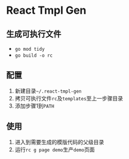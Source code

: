 # React Tmpl Gen
## 生成可执行文件

- `go mod tidy`
- `go build -o rc `

## 配置
1. 新建目录`~/.react-tmpl-gen`
2. 拷贝可执行文件`rc`及`templates`至上一步骤目录
3. 添加步骤1到`PATH`
## 使用
1. 进入到需要生成的模版代码的父级目录
2. 运行`rc g page demo`生产`demo`页面
